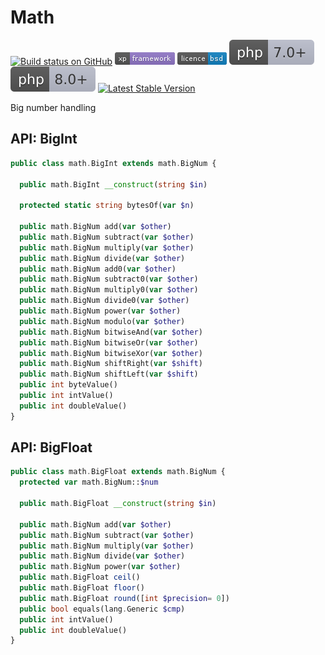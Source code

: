 Math
====

[![Build status on GitHub](https://github.com/xp-framework/math/workflows/Tests/badge.svg)](https://github.com/xp-framework/math/actions)
[![XP Framework Module](https://raw.githubusercontent.com/xp-framework/web/master/static/xp-framework-badge.png)](https://github.com/xp-framework/core)
[![BSD Licence](https://raw.githubusercontent.com/xp-framework/web/master/static/licence-bsd.png)](https://github.com/xp-framework/core/blob/master/LICENCE.md)
[![Requires PHP 7.0+](https://raw.githubusercontent.com/xp-framework/web/master/static/php-7_0plus.svg)](http://php.net/)
[![Supports PHP 8.0+](https://raw.githubusercontent.com/xp-framework/web/master/static/php-8_0plus.svg)](http://php.net/)
[![Latest Stable Version](https://poser.pugx.org/xp-framework/math/version.png)](https://packagist.org/packages/xp-framework/math)

Big number handling

API: BigInt
-----------

```php
public class math.BigInt extends math.BigNum {

  public math.BigInt __construct(string $in)

  protected static string bytesOf(var $n)

  public math.BigNum add(var $other)
  public math.BigNum subtract(var $other)
  public math.BigNum multiply(var $other)
  public math.BigNum divide(var $other)
  public math.BigNum add0(var $other)
  public math.BigNum subtract0(var $other)
  public math.BigNum multiply0(var $other)
  public math.BigNum divide0(var $other)
  public math.BigNum power(var $other)
  public math.BigNum modulo(var $other)
  public math.BigNum bitwiseAnd(var $other)
  public math.BigNum bitwiseOr(var $other)
  public math.BigNum bitwiseXor(var $other)
  public math.BigNum shiftRight(var $shift)
  public math.BigNum shiftLeft(var $shift)
  public int byteValue()
  public int intValue()
  public int doubleValue()
}
```

API: BigFloat
-------------

```php
public class math.BigFloat extends math.BigNum {
  protected var math.BigNum::$num

  public math.BigFloat __construct(string $in)

  public math.BigNum add(var $other)
  public math.BigNum subtract(var $other)
  public math.BigNum multiply(var $other)
  public math.BigNum divide(var $other)
  public math.BigNum power(var $other)
  public math.BigFloat ceil()
  public math.BigFloat floor()
  public math.BigFloat round([int $precision= 0])
  public bool equals(lang.Generic $cmp)
  public int intValue()
  public int doubleValue()
}
```